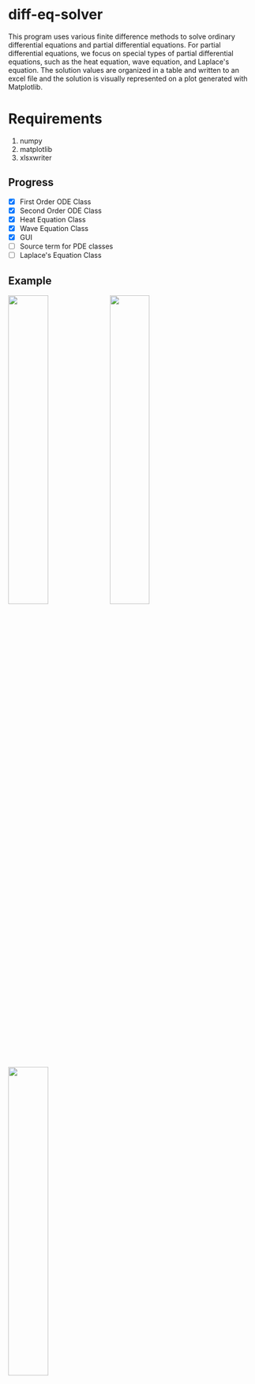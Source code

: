 # diff-eq-solver

This program uses various finite difference methods to solve ordinary differential equations and partial differential 
equations. For partial differential equations, we focus on special types of partial differential equations, such as the 
heat equation, wave equation, and Laplace's equation. The solution values are organized in a table and written to an 
excel file and the solution is visually represented on a plot generated with Matplotlib. <br>

# Requirements

1. numpy
2. matplotlib
3. xlsxwriter


## Progress
- [x] First Order ODE Class
- [x] Second Order ODE Class
- [x] Heat Equation Class
- [x] Wave Equation Class
- [x] GUI
- [ ] Source term for PDE classes
- [ ] Laplace's Equation Class

## Example

<div>
  <img src="https://user-images.githubusercontent.com/46363213/71333241-2f252000-24ee-11ea-95b7-98d9e014a2a3.PNG" width=40%>
  <img src="https://user-images.githubusercontent.com/46363213/70660505-378c7980-1c17-11ea-9d0c-3286d399c247.png" width=40%>
  <img src="https://user-images.githubusercontent.com/46363213/70660477-217eb900-1c17-11ea-8e75-1e420af3dca0.PNG" width=40%>
</div>
